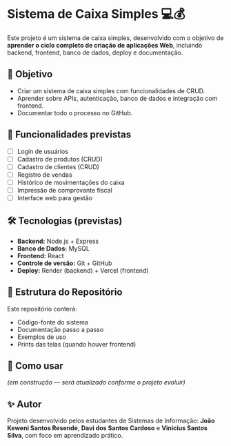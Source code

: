 # Sistema de Caixa Simples 💻💰

Este projeto é um sistema de caixa simples, desenvolvido com o objetivo de **aprender o ciclo completo de criação de aplicações Web**, incluindo backend, frontend, banco de dados, deploy e documentação.

## 🎯 Objetivo
- Criar um sistema de caixa simples com funcionalidades de CRUD.
- Aprender sobre APIs, autenticação, banco de dados e integração com frontend.
- Documentar todo o processo no GitHub.

## 🚀 Funcionalidades previstas
- [ ] Login de usuários
- [ ] Cadastro de produtos (CRUD)
- [ ] Cadastro de clientes (CRUD)
- [ ] Registro de vendas
- [ ] Histórico de movimentações do caixa
- [ ] Impressão de comprovante fiscal
- [ ] Interface web para gestão

## 🛠️ Tecnologias (previstas)
- **Backend:** Node.js + Express
- **Banco de Dados:** MySQL
- **Frontend:** React
- **Controle de versão:** Git + GitHub
- **Deploy:** Render (backend) + Vercel (frontend)

## 📌 Estrutura do Repositório
Este repositório conterá:
- Código-fonte do sistema
- Documentação passo a passo
- Exemplos de uso
- Prints das telas (quando houver frontend)

## 📖 Como usar
*(em construção — será atualizado conforme o projeto evoluir)*

## ✨ Autor
Projeto desenvolvido pelos estudantes de Sistemas de Informação: **João Keweni Santos Resende**, **Davi dos Santos Cardoso** e **Vinicius Santos Silva**, com foco em aprendizado prático.
